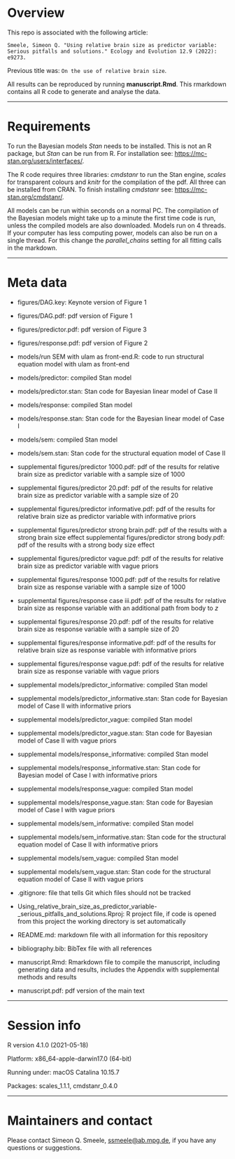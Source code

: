 # Overview

This repo is associated with the following article: 

```
Smeele, Simeon Q. "Using relative brain size as predictor variable: Serious pitfalls and solutions." Ecology and Evolution 12.9 (2022): e9273.
```
Previous title was: `On the use of relative brain size`.

All results can be reproduced by running **manuscript.Rmd**. This rmarkdown contains all R code to generate and analyse the data. 

------------------------------------------------

# Requirements

To run the Bayesian models *Stan* needs to be installed. This is not an R package, but *Stan* can be run from R. For installation see: https://mc-stan.org/users/interfaces/. 

The R code requires three libraries: *cmdstanr* to run the Stan engine, *scales* for transparent colours and *knitr* for the compilation of the pdf. All three can be installed from CRAN. To finish installing *cmdstanr* see: https://mc-stan.org/cmdstanr/. 

All models can be run within seconds on a normal PC. The compilation of the Bayesian models might take up to a minute the first time code is run, unless the compiled models are also downloaded. Models run on 4 threads. If your computer has less computing power, models can also be run on a single thread. For this change the *parallel_chains* setting for all fitting calls in the markdown. 

------------------------------------------------

# Meta data

- figures/DAG.key: Keynote version of Figure 1
- figures/DAG.pdf: pdf version of Figure 1
- figures/predictor.pdf: pdf version of Figure 3
- figures/response.pdf: pdf version of Figure 2

- models/run SEM with ulam as front-end.R: code to run structural equation model with ulam as front-end
- models/predictor: compiled Stan model
- models/predictor.stan: Stan code for Bayesian linear model of Case II
- models/response: compiled Stan model
- models/response.stan: Stan code for the Bayesian linear model of Case I
- models/sem: compiled Stan model
- models/sem.stan: Stan code for the structural equation model of Case II

- supplemental figures/predictor 1000.pdf: pdf of the results for relative brain size as predictor variable with a sample size of 1000
- supplemental figures/predictor 20.pdf: pdf of the results for relative brain size as predictor variable with a sample size of 20
- supplemental figures/predictor informative.pdf: pdf of the results for relative brain size as predictor variable with informative priors
- supplemental figures/predictor strong brain.pdf: pdf of the results with a strong brain size effect
supplemental figures/predictor strong body.pdf: pdf of the results with a strong body size effect
- supplemental figures/predictor vague.pdf: pdf of the results for relative brain size as predictor variable with vague priors
- supplemental figures/response 1000.pdf: pdf of the results for relative brain size as response variable with a sample size of 1000
- supplemental figures/response case iii.pdf: pdf of the results for relative brain size as response variable with an additional path from body to *z*
- supplemental figures/response 20.pdf: pdf of the results for relative brain size as response variable with a sample size of 20
- supplemental figures/response informative.pdf: pdf of the results for relative brain size as response variable with informative priors
- supplemental figures/response vague.pdf: pdf of the results for relative brain size as response variable with vague priors

- supplemental models/predictor_informative: compiled Stan model
- supplemental models/predictor_informative.stan: Stan code for Bayesian model of Case II with informative priors
- supplemental models/predictor_vague: compiled Stan model
- supplemental models/predictor_vague.stan: Stan code for Bayesian model of Case II with vague priors
- supplemental models/response_informative: compiled Stan model
- supplemental models/response_informative.stan: Stan code for Bayesian model of Case I with informative priors
- supplemental models/response_vague: compiled Stan model
- supplemental models/response_vague.stan: Stan code for Bayesian model of Case I with vague priors
- supplemental models/sem_informative: compiled Stan model
- supplemental models/sem_informative.stan: Stan code for the structural equation model of Case II with informative priors
- supplemental models/sem_vague: compiled Stan model
- supplemental models/sem_vague.stan: Stan code for the structural equation model of Case II with vague priors

- .gitignore: file that tells Git which files should not be tracked
- Using_relative_brain_size_as_predictor_variable-_serious_pitfalls_and_solutions.Rproj: R project file, if code is opened from this project the working directory is set automatically
- README.md: markdown file with all information for this repository
- bibliography.bib: BibTex file with all references
- manuscript.Rmd: Rmarkdown file to compile the manuscript, including generating data and results, includes the Appendix with supplemental methods and results
- manuscript.pdf: pdf version of the main text

------------------------------------------------

# Session info

R version 4.1.0 (2021-05-18)

Platform: x86_64-apple-darwin17.0 (64-bit)

Running under: macOS Catalina 10.15.7

Packages: scales_1.1.1, cmdstanr_0.4.0

------------------------------------------------

# Maintainers and contact

Please contact Simeon Q. Smeele, <ssmeele@ab.mpg.de>, if you have any questions or suggestions. 

